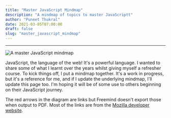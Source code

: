 ```yaml
---
title: "Master JavaScript Mindmap"
description: "A mindmap of topics to master JavaScriptt"
author: "Puneet Thukral"
date: 2021-03-05T07:00:00
draft: false
slug: "master_javascript_mindmap"
---
```


***

![A master JavaScript mindmap](../../images/javascript/master_javascript_mindmap.png "Master JavaScript mindmap")

JavaScript, the language of the web!   It's a powerful language. I wanted to share some of what I learnt over the years whilst giving myself a refresher course.  To kick things off, I put a mindmap together. It's a work in progress, but it's a reference for me, and if I update the underlying mindmap, I'll update this page too. I'm hoping it will be of some use to others beginning on their JavaScript journey.

The red arrows in the diagram are links but Freemind doesn't export those when output to PDF.  Most of the links are from the [Mozilla developer website](https://developer.mozilla.org/en-US/).